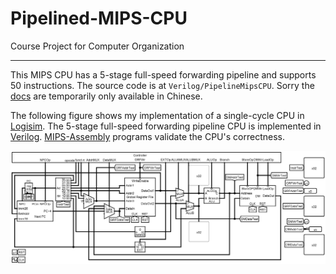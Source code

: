 # Pipelined-MIPS-CPU
Course Project for Computer Organization

---

This MIPS CPU has a 5-stage full-speed forwarding pipeline and supports 50 instructions. The source code is at `Verilog/PipelineMipsCPU`. Sorry the [docs](Docs) are temporarily only available in Chinese.

The following figure shows my implementation of a single-cycle CPU in [Logisim](Logisim). The 5-stage full-speed forwarding pipeline CPU is implemented in [Verilog](Verilog). [MIPS-Assembly](MIPS-Assembly) programs validate the CPU's correctness.

![IMG_4702](README.assets/IMG_4702.PNG)
